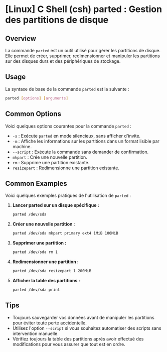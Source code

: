 # [Linux] C Shell (csh) parted : Gestion des partitions de disque

## Overview
La commande `parted` est un outil utilisé pour gérer les partitions de disque. Elle permet de créer, supprimer, redimensionner et manipuler les partitions sur des disques durs et des périphériques de stockage.

## Usage
La syntaxe de base de la commande `parted` est la suivante :

```bash
parted [options] [arguments]
```

## Common Options
Voici quelques options courantes pour la commande `parted` :

- `-s` : Exécute `parted` en mode silencieux, sans afficher d'invite.
- `-m` : Affiche les informations sur les partitions dans un format lisible par machine.
- `--script` : Exécute la commande sans demander de confirmation.
- `mkpart` : Crée une nouvelle partition.
- `rm` : Supprime une partition existante.
- `resizepart` : Redimensionne une partition existante.

## Common Examples
Voici quelques exemples pratiques de l'utilisation de `parted` :

1. **Lancer parted sur un disque spécifique :**
   ```bash
   parted /dev/sda
   ```

2. **Créer une nouvelle partition :**
   ```bash
   parted /dev/sda mkpart primary ext4 1MiB 100MiB
   ```

3. **Supprimer une partition :**
   ```bash
   parted /dev/sda rm 1
   ```

4. **Redimensionner une partition :**
   ```bash
   parted /dev/sda resizepart 1 200MiB
   ```

5. **Afficher la table des partitions :**
   ```bash
   parted /dev/sda print
   ```

## Tips
- Toujours sauvegarder vos données avant de manipuler les partitions pour éviter toute perte accidentelle.
- Utilisez l'option `--script` si vous souhaitez automatiser des scripts sans intervention manuelle.
- Vérifiez toujours la table des partitions après avoir effectué des modifications pour vous assurer que tout est en ordre.